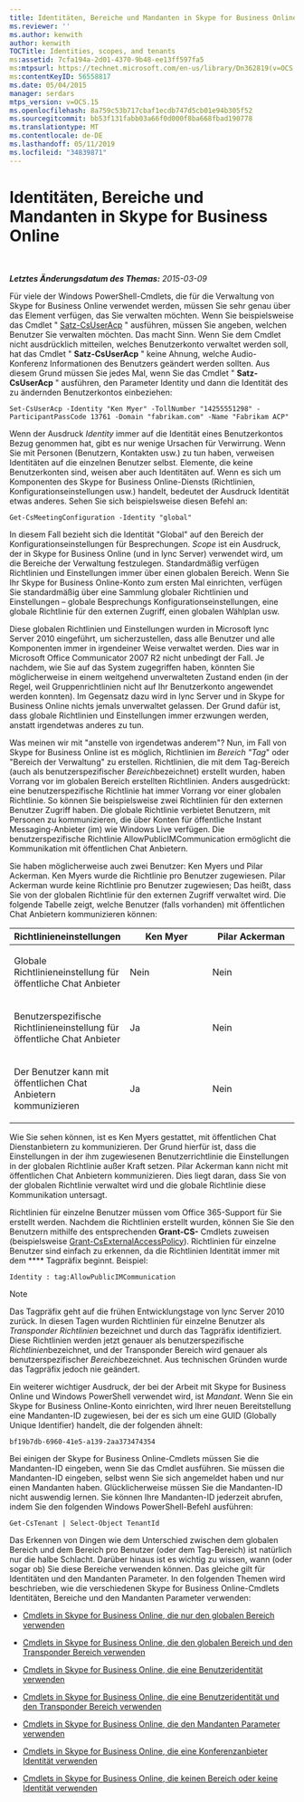 ```yaml
---
title: Identitäten, Bereiche und Mandanten in Skype for Business Online
ms.reviewer: ''
ms.author: kenwith
author: kenwith
TOCTitle: Identities, scopes, and tenants
ms:assetid: 7cfa194a-2d01-4370-9b48-ee13ff597fa5
ms:mtpsurl: https://technet.microsoft.com/en-us/library/Dn362819(v=OCS.15)
ms:contentKeyID: 56558817
ms.date: 05/04/2015
manager: serdars
mtps_version: v=OCS.15
ms.openlocfilehash: 8a759c53b717cbaf1ecdb747d5cb01e94b305f52
ms.sourcegitcommit: bb53f131fabb03a66f0d000f8ba668fbad190778
ms.translationtype: MT
ms.contentlocale: de-DE
ms.lasthandoff: 05/11/2019
ms.locfileid: "34839871"
---
```

<div data-xmlns="http://www.w3.org/1999/xhtml">

<div class="topic" data-xmlns="http://www.w3.org/1999/xhtml" data-msxsl="urn:schemas-microsoft-com:xslt" data-cs="http://msdn.microsoft.com/en-us/">

<div data-asp="http://msdn2.microsoft.com/asp">

# <a name="identities-scopes-and-tenants-in-skype-for-business-online"></a>Identitäten, Bereiche und Mandanten in Skype for Business Online

</div>

<div id="mainSection">

<div id="mainBody">

<span> </span>

_**Letztes Änderungsdatum des Themas:** 2015-03-09_

Für viele der Windows PowerShell-Cmdlets, die für die Verwaltung von Skype for Business Online verwendet werden, müssen Sie sehr genau über das Element verfügen, das Sie verwalten möchten. Wenn Sie beispielsweise das Cmdlet " [Satz-CsUserAcp](https://docs.microsoft.com/powershell/module/skype/Set-CsUserAcp) " ausführen, müssen Sie angeben, welchen Benutzer Sie verwalten möchten. Das macht Sinn. Wenn Sie dem Cmdlet nicht ausdrücklich mitteilen, welches Benutzerkonto verwaltet werden soll, hat das Cmdlet " **Satz-CsUserAcp** " keine Ahnung, welche Audio-Konferenz Informationen des Benutzers geändert werden sollten. Aus diesem Grund müssen Sie jedes Mal, wenn Sie das Cmdlet " **Satz-CsUserAcp** " ausführen, den Parameter Identity und dann die Identität des zu ändernden Benutzerkontos einbeziehen:

    Set-CsUserAcp -Identity "Ken Myer" -TollNumber "14255551298" -ParticipantPassCode 13761 -Domain "fabrikam.com" -Name "Fabrikam ACP"

Wenn der Ausdruck *Identity* immer auf die Identität eines Benutzerkontos Bezug genommen hat, gibt es nur wenige Ursachen für Verwirrung. Wenn Sie mit Personen (Benutzern, Kontakten usw.) zu tun haben, verweisen Identitäten auf die einzelnen Benutzer selbst. Elemente, die keine Benutzerkonten sind, weisen aber auch Identitäten auf. Wenn es sich um Komponenten des Skype for Business Online-Diensts (Richtlinien, Konfigurationseinstellungen usw.) handelt, bedeutet der Ausdruck Identität etwas anderes. Sehen Sie sich beispielsweise diesen Befehl an:

    Get-CsMeetingConfiguration -Identity "global"

In diesem Fall bezieht sich die Identität "Global" auf den Bereich der Konfigurationseinstellungen für Besprechungen. *Scope* ist ein Ausdruck, der in Skype for Business Online (und in lync Server) verwendet wird, um die Bereiche der Verwaltung festzulegen. Standardmäßig verfügen Richtlinien und Einstellungen immer über einen globalen Bereich. Wenn Sie Ihr Skype for Business Online-Konto zum ersten Mal einrichten, verfügen Sie standardmäßig über eine Sammlung globaler Richtlinien und Einstellungen – globale Besprechungs Konfigurationseinstellungen, eine globale Richtlinie für den externen Zugriff, einen globalen Wählplan usw.

Diese globalen Richtlinien und Einstellungen wurden in Microsoft lync Server 2010 eingeführt, um sicherzustellen, dass alle Benutzer und alle Komponenten immer in irgendeiner Weise verwaltet werden. Dies war in Microsoft Office Communicator 2007 R2 nicht unbedingt der Fall. Je nachdem, wie Sie auf das System zugegriffen haben, könnten Sie möglicherweise in einem weitgehend unverwalteten Zustand enden (in der Regel, weil Gruppenrichtlinien nicht auf Ihr Benutzerkonto angewendet werden konnten). Im Gegensatz dazu wird in lync Server und in Skype for Business Online nichts jemals unverwaltet gelassen. Der Grund dafür ist, dass globale Richtlinien und Einstellungen immer erzwungen werden, anstatt irgendetwas anderes zu tun.

Was meinen wir mit "anstelle von irgendetwas anderem"? Nun, im Fall von Skype for Business Online ist es möglich, Richtlinien im *Bereich "Tag*" oder "Bereich der Verwaltung" zu erstellen. Richtlinien, die mit dem Tag-Bereich (auch als benutzerspezifischer *Bereich*bezeichnet) erstellt wurden, haben Vorrang vor im globalen Bereich erstellten Richtlinien. Anders ausgedrückt: eine benutzerspezifische Richtlinie hat immer Vorrang vor einer globalen Richtlinie. So können Sie beispielsweise zwei Richtlinien für den externen Benutzer Zugriff haben. Die globale Richtlinie verbietet Benutzern, mit Personen zu kommunizieren, die über Konten für öffentliche Instant Messaging-Anbieter (im) wie Windows Live verfügen. Die benutzerspezifische Richtlinie AllowPublicIMCommunication ermöglicht die Kommunikation mit öffentlichen Chat Anbietern.

Sie haben möglicherweise auch zwei Benutzer: Ken Myers und Pilar Ackerman. Ken Myers wurde die Richtlinie pro Benutzer zugewiesen. Pilar Ackerman wurde keine Richtlinie pro Benutzer zugewiesen; Das heißt, dass Sie von der globalen Richtlinie für den externen Zugriff verwaltet wird. Die folgende Tabelle zeigt, welche Benutzer (falls vorhanden) mit öffentlichen Chat Anbietern kommunizieren können:


<table>
<colgroup>
<col style="width: 33%" />
<col style="width: 33%" />
<col style="width: 33%" />
</colgroup>
<thead>
<tr class="header">
<th>Richtlinieneinstellungen</th>
<th>Ken Myer</th>
<th>Pilar Ackerman</th>
</tr>
</thead>
<tbody>
<tr class="odd">
<td><p>Globale Richtlinieneinstellung für öffentliche Chat Anbieter</p></td>
<td><p>Nein</p></td>
<td><p>Nein</p></td>
</tr>
<tr class="even">
<td><p>Benutzerspezifische Richtlinieneinstellung für öffentliche Chat Anbieter</p></td>
<td><p>Ja</p></td>
<td><p>Nein</p></td>
</tr>
<tr class="odd">
<td><p>Der Benutzer kann mit öffentlichen Chat Anbietern kommunizieren</p></td>
<td><p>Ja</p></td>
<td><p>Nein</p></td>
</tr>
</tbody>
</table>


Wie Sie sehen können, ist es Ken Myers gestattet, mit öffentlichen Chat Dienstanbietern zu kommunizieren. Der Grund hierfür ist, dass die Einstellungen in der ihm zugewiesenen Benutzerrichtlinie die Einstellungen in der globalen Richtlinie außer Kraft setzen. Pilar Ackerman kann nicht mit öffentlichen Chat Anbietern kommunizieren. Dies liegt daran, dass Sie von der globalen Richtlinie verwaltet wird und die globale Richtlinie diese Kommunikation untersagt.

Richtlinien für einzelne Benutzer müssen vom Office 365-Support für Sie erstellt werden. Nachdem die Richtlinien erstellt wurden, können Sie Sie den Benutzern mithilfe des entsprechenden **Grant-CS-** Cmdlets zuweisen (beispielsweise [Grant-CsExternalAccessPolicy](https://docs.microsoft.com/powershell/module/skype/Grant-CsExternalAccessPolicy)). Richtlinien für einzelne Benutzer sind einfach zu erkennen, da die Richtlinien Identität immer mit dem **** Tagpräfix beginnt. Beispiel:

    Identity : tag:AllowPublicIMCommunication

<div>


> [!NOTE]  
> Das Tagpräfix <STRONG></STRONG> geht auf die frühen Entwicklungstage von lync Server 2010 zurück. In diesen Tagen wurden Richtlinien für einzelne Benutzer als <EM>Transponder Richtlinien</EM> bezeichnet und durch das Tagpräfix identifiziert. <STRONG></STRONG> Diese Richtlinien werden jetzt genauer als benutzerspezifische <EM>Richtlinien</EM>bezeichnet, und der Transponder Bereich wird genauer als benutzerspezifischer <EM>Bereich</EM>bezeichnet. Aus technischen Gründen wurde das Tagpräfix jedoch nie <STRONG></STRONG> geändert.



</div>

Ein weiterer wichtiger Ausdruck, der bei der Arbeit mit Skype for Business Online und Windows PowerShell verwendet wird, ist *Mandant*. Wenn Sie ein Skype for Business Online-Konto einrichten, wird Ihrer neuen Bereitstellung eine Mandanten-ID zugewiesen, bei der es sich um eine GUID (Globally Unique Identifier) handelt, die der folgenden ähnelt:

    bf19b7db-6960-41e5-a139-2aa373474354

Bei einigen der Skype for Business Online-Cmdlets müssen Sie die Mandanten-ID eingeben, wenn Sie das Cmdlet ausführen. Sie müssen die Mandanten-ID eingeben, selbst wenn Sie sich angemeldet haben und nur einen Mandanten haben. Glücklicherweise müssen Sie die Mandanten-ID nicht auswendig lernen. Sie können Ihre Mandanten-ID jederzeit abrufen, indem Sie den folgenden Windows PowerShell-Befehl ausführen:

    Get-CsTenant | Select-Object TenantId

Das Erkennen von Dingen wie dem Unterschied zwischen dem globalen Bereich und dem Bereich pro Benutzer (oder dem Tag-Bereich) ist natürlich nur die halbe Schlacht. Darüber hinaus ist es wichtig zu wissen, wann (oder sogar ob) Sie diese Bereiche verwenden können. Das gleiche gilt für Identitäten und den Mandanten Parameter. In den folgenden Themen wird beschrieben, wie die verschiedenen Skype for Business Online-Cmdlets Identitäten, Bereiche und den Mandanten Parameter verwenden:

  - [Cmdlets in Skype for Business Online, die nur den globalen Bereich verwenden](cmdlets-in-skype-for-business-online-that-use-only-the-global-scope.md)

  - [Cmdlets in Skype for Business Online, die den globalen Bereich und den Transponder Bereich verwenden](cmdlets-in-skype-for-business-online-that-use-the-global-scope-and-the-tag-scope.md)

  - [Cmdlets in Skype for Business Online, die eine Benutzeridentität verwenden](cmdlets-in-skype-for-business-online-that-use-a-user-identity.md)

  - [Cmdlets in Skype for Business Online, die eine Benutzeridentität und den Transponder Bereich verwenden](cmdlets-in-skype-for-business-online-that-use-a-user-identity-and-the-tag-scope.md)

  - [Cmdlets in Skype for Business Online, die den Mandanten Parameter verwenden](cmdlets-in-skype-for-business-online-that-use-the-tenant-parameter.md)

  - [Cmdlets in Skype for Business Online, die eine Konferenzanbieter Identität verwenden](cmdlets-in-skype-for-business-online-that-use-a-conferencing-provider-identity.md)

  - [Cmdlets in Skype for Business Online, die keinen Bereich oder keine Identität verwenden](cmdlets-in-skype-for-business-online-that-do-not-use-a-scope-or-an-identity.md)

</div>

<span> </span>

</div>

</div>

</div>

